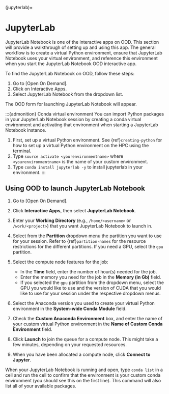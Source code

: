 (jupyterlab)=
# JupyterLab

JupyterLab Notebook is one of the interactive apps on OOD. This section will provide a walkthrough of setting up and using this app. The general workflow is to create a virtual Python environment, ensure that JupyterLab Notebook uses your virtual environment, and reference this environment when you start the JupyterLab Notebook OOD interactive app.

To find the JupyterLab Notebook on OOD, follow these steps:

1. Go to [Open On Demand].
1. Click on Interactive Apps.
1. Select JupyterLab Notebook from the dropdown list.

The OOD form for launching JupyterLab Notebook will appear.

:::{admonition} Conda virtual environment
You can import Python packages in your JupyterLab Notebook session by creating a conda virtual environment and activating that environment when starting a JupyterLab Notebook instance.

1. First, set up a virtual Python environment. See {ref}`creating-python` for how to set up a virtual Python environment on the HPC using the terminal.
1. Type `source activate <yourenvironmentname>` where `<yourenvironmentname>` is the name of your custom environment.
1. Type `conda install jupyterlab -y` to install jupyterlab in your environment.
:::

##  Using OOD to launch JupyterLab Notebook
1. Go to [Open On Demand].
1. Click **Interactive Apps**, then select **JupyterLab Notebook**.
1. Enter your **Working Directory** (e.g., `/home/<username>` or `/work/<project>`) that you want JupyterLab Notebook to launch in.
1. Select from the **Partition** dropdown menu the partition you want to use for your session. Refer to {ref}`partition-names` for the resource restrictions for the different partitions. If you need a GPU, select the `gpu` partition.
1. Select the compute node features for the job:
   - In the **Time** field, enter the number of hour(s) needed for the job.
   - Enter the memory you need for the job in the **Memory (in Gb)** field.
   - If you selected the `gpu` partition from the dropdown menu, select the GPU you would like to use and the version of CUDA that you would like to use for your session under the respective dropdown menus.

1. Select the Anaconda version you used to create your virtual Python environment in the **System-wide Conda Module** field.
1. Check the **Custom Anaconda Environment** box, and enter the name of your custom virtual Python environment in the **Name of Custom Conda Environment** field.
1. Click **Launch** to join the queue for a compute node. This might take a few minutes, depending on your requested resources.
1. When you have been allocated a compute node, click **Connect to Jupyter**.

When your JupyterLab Notebook is running and open, type `conda list` in a cell and run the cell to confirm that the environment is your custom conda environment (you should see this on the first line). This command will also list all
of your available packages.